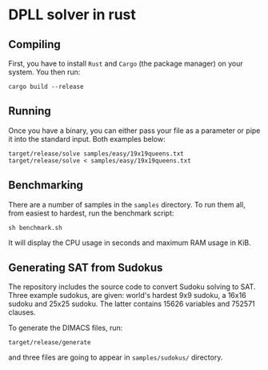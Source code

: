 DPLL solver in rust
===

Compiling
---
First, you have to install `Rust` and `Cargo` (the package manager) on your system. You then run:
 
```
cargo build --release
```

Running
---
Once you have a binary, you can either pass your file as a parameter or pipe it into the standard input. Both examples below:
```
target/release/solve samples/easy/19x19queens.txt
target/release/solve < samples/easy/19x19queens.txt
```

Benchmarking
---
There are a number of samples in the `samples` directory. To run them all, from easiest to hardest, run the benchmark script:
```
sh benchmark.sh
```
It will display the CPU usage in seconds and maximum RAM usage in KiB.

Generating SAT from Sudokus
---
The repository includes the source code to convert Sudoku solving to SAT. Three example sudokus, are given: world's hardest 9x9 sudoku, a 16x16 sudoku and 25x25 sudoku. The latter contains 15626 variables and 752571 clauses.

To generate the DIMACS files, run:
```
target/release/generate
```
and three files are going to appear in `samples/sudokus/` directory.
